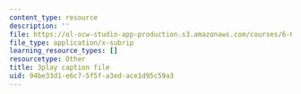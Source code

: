 ```yaml
---
content_type: resource
description: ''
file: https://ol-ocw-studio-app-production.s3.amazonaws.com/courses/6-0001-introduction-to-computer-science-and-programming-in-python-fall-2016/94be33d1e6c75f5fa3edace1d95c59a3_4WtaFLayz_w.vtt
file_type: application/x-subrip
learning_resource_types: []
resourcetype: Other
title: 3play caption file
uid: 94be33d1-e6c7-5f5f-a3ed-ace1d95c59a3
---
```

